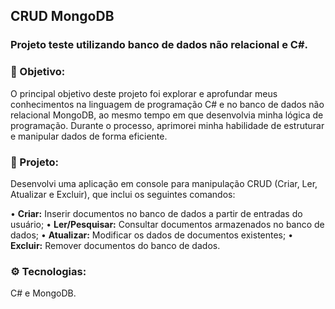 ## CRUD MongoDB

### Projeto teste utilizando banco de dados não relacional e C#.

### 🎯 Objetivo:
O principal objetivo deste projeto foi explorar e aprofundar meus conhecimentos na linguagem de programação C# e no banco de dados não relacional MongoDB, ao mesmo tempo em que desenvolvia minha lógica de programação. Durante o processo, aprimorei minha habilidade de estruturar e manipular dados de forma eficiente.

### :file_folder: Projeto:
Desenvolvi uma aplicação em console para manipulação CRUD (Criar, Ler, Atualizar e Excluir), que inclui os seguintes comandos:

• **Criar:** Inserir documentos no banco de dados a partir de entradas do usuário;
• **Ler/Pesquisar:** Consultar documentos armazenados no banco de dados;
• **Atualizar:** Modificar os dados de documentos existentes;
• **Excluir:** Remover documentos do banco de dados.

### ⚙️ Tecnologias:
C# e MongoDB.
